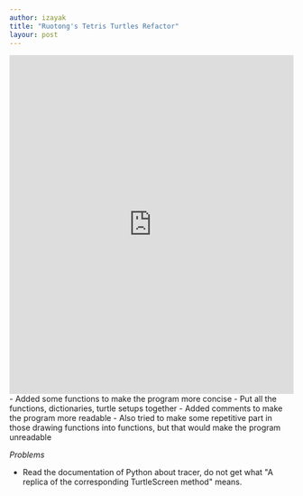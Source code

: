 ```yaml
---
author: izayak
title: "Ruotong's Tetris Turtles Refactor"
layour: post
---
```


<iframe src="https://trinket.io/embed/python/1c64401265" width="100%" height="600" frameborder="0" marginwidth="0" marginheight="0" allowfullscreen></iframe>  
- Added some functions to make the program more concise  
- Put all the functions, dictionaries, turtle setups together
- Added comments to make the program more readable
- Also tried to make some repetitive part in those drawing functions into functions, but that would make the program unreadable

*Problems*  
- Read the documentation of Python about tracer, do not get what "A replica of the corresponding TurtleScreen method" means.  

